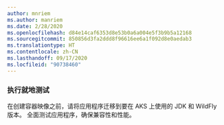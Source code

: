 ```yaml
---
author: mnriem
ms.author: manriem
ms.date: 2/28/2020
ms.openlocfilehash: d84e14caf6353d8e53b0a6a004e5f3b9b5a12168
ms.sourcegitcommit: 850856d3fa2ddd8f96616ee6a1f092d8e0aedab3
ms.translationtype: HT
ms.contentlocale: zh-CN
ms.lasthandoff: 09/17/2020
ms.locfileid: "90738460"
---
```

### <a name="perform-in-place-testing"></a>执行就地测试

在创建容器映像之前，请将应用程序迁移到要在 AKS 上使用的 JDK 和 WildFly 版本。 全面测试应用程序，确保兼容性和性能。
